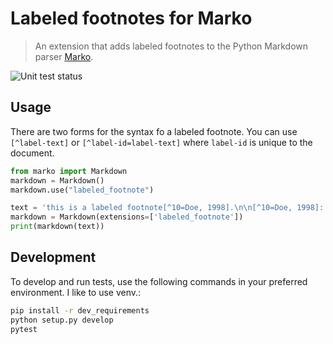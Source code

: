 # Labeled footnotes for Marko

> An extension that adds labeled footnotes to the Python Markdown parser
> [Marko](https://github.com/frostming/marko/).

![Unit test status](https://github.com/jakekara/marko-labeled-footnotes/actions/workflows/main.yml/badge.svg)

## Usage

There are two forms for the syntax fo a labeled footnote. You can use `[^label-text]` or `[^label-id=label-text]` where `label-id` is unique to the document.

```python
from marko import Markdown
markdown = Markdown()
markdown.use("labeled_footnote")

text = 'this is a labeled footnote[^10=Doe, 1998].\n\n[^10=Doe, 1998]: foo\n'
markdown = Markdown(extensions=['labeled_footnote'])
print(markdown(text))
```

## Development

To develop and run tests, use the following commands in your preferred
environment. I like to use venv.:

```bash
pip install -r dev_requirements
python setup.py develop
pytest
```
